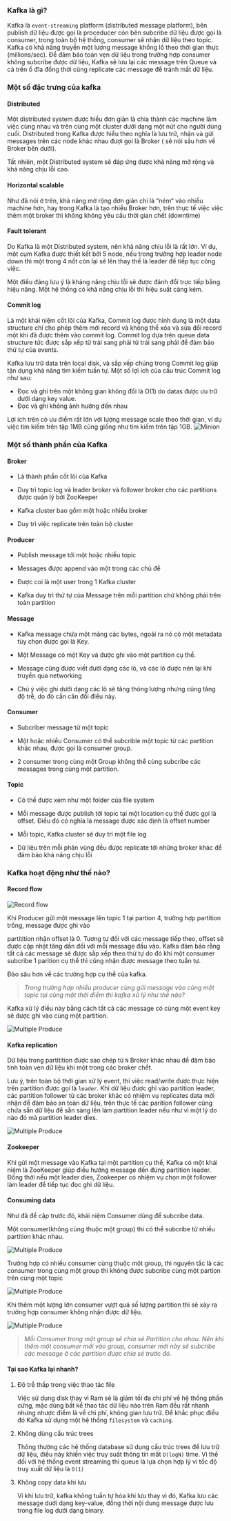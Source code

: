 [comment]: <> (Tổng hợp nhưng thứ tôi biết về Apache Kafka)
[Comment]: <> (event-streaming)
### Kafka là gì?
Kafka là `event-streaming` platform (distributed message platform),
bên publish dữ liệu được gọi là proceducer còn bên subcribe dữ liệu được gọi là consumer, trong toàn bộ hệ thống, 
consumer sẽ nhận dữ liệu theo topic. Kafka có khả năng truyền một lượng message khổng lồ theo thời gian thực (millions/sec).
Để đảm bảo toàn vẹn dữ liệu trong trường hợp consumer không subcribe được dữ liệu, Kafka sẽ lưu lại các message trên Queue 
và cả trên ổ đĩa đồng thời cũng replicate các message để tránh mất dữ liệu.

### Một số đặc trưng của kafka
#### Distributed
Một distributed system được hiểu đơn giản là chia thành các machine làm việc cùng nhau và trên cùng một cluster dưới dạng 
một nút cho người dùng cuối. Distributed trong Kafka được hiểu theo nghĩa là lưu trữ, nhận và gửi messages trên các node khác nhau đượi gọi là Broker 
( sẽ nói sâu hơn về Broker bên dưới).

Tất nhiên, một Distributed system sẽ đáp ứng được khả năng mở rộng và khả năng chịu lỗi cao.

#### Horizontal scalable
Như đã nói ở trên, khả năng mở rộng đơn giản chỉ là “ném“ vào nhiều machine hơn, hay trong Kafka là tạo nhiều Broker hơn,
trên thực tế việc việc thêm một broker thì không không yêu cầu thời gian chết (downtime)

#### Fault tolerant
Do Kafka là một Distributed system, nên khả năng chịu lỗi là rất lớn. Ví dụ, một cụm Kafka được thiết kết bởi 5 node, 
nếu trong trường hợp leader node down thì một trong 4 nốt còn lại sẽ lên thay thế là leader để tiếp tục công việc.

Một điều đáng lưu ý là khảng năng chịu lỗi sẽ được đánh đổi trực tiếp bằng hiệu năng. Một hệ thống có khả năng chịu lỗi 
thì hiệu suất càng kém.

#### Commit log
Là một khái niệm cốt lõi của Kafka, Commit log được hình dung là một data structure chỉ cho phép thêm mới record và không 
thể xóa và sửa đổi record một khi đã được thêm vào commit log. Commit log dựa trên queue data structure tức được sắp xếp 
từ trái sang phải từ trái sang phải để đảm bảo thứ tự của events.

Kafka lưu trữ data trên local disk, và sắp xếp chúng trong Commit log giúp tận dụng khả năng tìm kiếm tuần tự. Một số lợi 
ích của cấu trúc Commit log như sau:
- Đọc và ghi trên một không gian không đổi là O(1) do datas được ưu trữ dưới dạng key value.
- Đọc và ghi không ảnh hưởng đến nhau

Lợi ích trên có ưu điểm rất lớn với lượng message scale theo thời gian, ví dụ việc tìm kiếm trên tập 1MB cũng giống như 
tìm kiếm trên tập 1GB.
![Minion](../../../../../images/2020-01-21-kafka-achitech.png)

### Một số thành phần của Kafka
#### Broker
- Là thành phần cốt lõi của Kafka
+ Duy trì topic log và leader broker và follower broker cho các partitions được quản lý bởi ZooKeeper
* Kafka cluster bao gồm một hoặc nhiều broker
- Duy trì việc replicate trên toàn bộ cluster

#### Producer
- Publish message tới một hoặc nhiều topic
+ Messages được append vào một trong các chủ đề
* Được coi là một user trong 1 Kafka cluster
- Kafka duy trì thứ tự của Message trên mỗi partition chứ không phải trên toàn partition

#### Message
- Kafka message chứa một mảng các bytes, ngoài ra nó có một metadata tùy chọn được gọi là Key.
+ Một Message có một Key và được ghi vào một partition cụ thể.
* Message cũng được viết đưới dạng các lô, và các lô được nén lại khi truyền qua networking
- Chú ý việc ghi dưới dạng các lô sẽ tăng thông lượng nhưng cũng tăng độ trễ, do đó cần cân đối điều này.

#### Consumer
- Subcriber message từ một topic
* Một hoặc nhiều Consumer có thể subcrible một topic từ các partition khác nhau, được gọi là consumer group.
+ 2 consumer trong cùng một Group không thể cùng subcribe các messages trong cùng một partition.

#### Topic
- Có thể được xem như một folder của file system
+ Mỗi message được publish tới topic tại một location cụ thể được gọi là offset. Điều đó có nghĩa là message được xác định là offset number
* Mỗi topic, Kafka cluster sẽ duy trì một file log
- Dữ liệu trên mỗi phân vùng đều được replicate tời những broker khác để đảm bảo khả năng chịu lỗi

### Kafka hoạt động như thế nào?
#### Record flow

![Record flow](../../../../../images/2021-01-21-kafka-concept/record-flow.jpg)

Khi Producer  gửi một message lên topic 1 tại partion 4, trường hợp partition trống, message được ghi vào

partitition nhận offset là 0. Tương tự đối với các message tiếp theo, offset sẽ được cập nhật tăng dần đối với mỗi message đầu vào. Kafka đảm bảo rằng tất cả các message sẽ được sắp xếp theo thứ tự do đó khi một consumer subcribe 1 parition cụ thể thì cũng nhận được message theo tuần tự.

Đào sâu hơn về các trường hợp cụ thể của kafka.

> *Trong trường hợp nhiều producer cùng gửi message vào cùng một topic tại cùng một thời điểm thì kafka xử lý như thế nào?*

Kafka xử lý điều này bằng cách tất cả các message có cùng một event key sẽ được ghi vào cùng một partition.

![Multiple Produce](../../../../../images/2021-01-21-kafka-concept/multiple-producer.jpg)

#### Kafka replication

Dữ liệu trong partitition được sao chép từ `N` Broker khác nhau để đảm bảo tính toàn vẹn dữ liệu khi một trong các broker chết.

Lưu ý, trên toàn bộ thời gian xử lý event, thì việc read/write được thực hiện trên partition được gọi là `leader`. Khi dữ liệu được ghi vào partition leader, các partition follower từ các broker khác có nhiệm vụ  replicates data mới nhận để đảm bảo an toàn dữ liệu, trên thực tế các parition follower cũng chứa sẵn dữ liệu để sẵn sàng lên làm partition leader nếu như vì một lý do nào đó mà partition leader dies.

![Multiple Produce](../../../../../images/2021-01-21-kafka-concept/kafka-replication.jpg)

#### Zookeeper

Khi gửi một message vào Kafka tại một partition cụ thể, Kafka có một khái niệm là ZooKeeper giúp điều hướng message đến đúng partition leader. Đồng thời nếu một leader dies, Zookeeper có nhiệm vụ chọn một follower làm leader để tiếp tục đọc ghi dữ liệu.

#### Consuming data

Như đã đề cập trước đó, khái niệm Consumer dùng để subcribe data.

Một consumer(không cùng thuộc một group) thì có thể subcribe từ nhiều partition khác nhau.

![Multiple Produce](../../../../../images/2021-01-21-kafka-concept/consumer.jpg)

Trường hợp có nhiều consumer cùng thuộc một group, thì nguyên tắc là các consumer trong cùng một group thì không được subcribe cùng một partion trên cùng một topic

![Multiple Produce](../../../../../images/2021-01-21-kafka-concept/consumer-group.jpg)

Khi thêm một lượng lớn consumer vựợt quá số lượng partition thì sẽ xảy ra trường hợp consumer không nhận được dữ liệu.

![Multiple Produce](../../../../../images/2021-01-21-kafka-concept/consumer3.jpg)

> *Mỗi Consumer trong một group sẽ chia sẻ Partition cho nhau. Nên khi thêm một consumer mới vào group, consumer mới này sẽ subcribe các message ở các partition được chia sẻ trước đó.*

#### Tại sao Kafka lại nhanh?

1. Độ trễ thấp trong việc thao tác file 
   
    Việc sử dụng disk thay vì Ram sẽ là giảm tối đa chi phí về hệ thống phần cứng, mặc dùng bất kể thao tác dữ liệu nào trên Ram đều rất nhanh nhưng nhược điểm là về chi phí, không gian lưu trữ. Để khắc phục điều đó Kafka sử dụng một hệ thống `filesystem` và `caching`.

2. Không dùng cấu trúc trees

    Thông thường các hệ thống database sử dụng cấu trúc trees để lưu trữ dữ liệu, điều này khiến việc truy suất thông tin mất `O(logN)` time. Vì thế đối với hệ thống event streaming thì queue là lựa chọn hợp lý vì tốc độ truy xuất dữ liệu là `O(1)`

3. Không copy data khi lưu

    Vì khi lưu trữ, kafka không tuần tự hóa khi lưu thay vì đó, Kafka lưu các message dưới dạng key-value, đồng thời nội dung message được lưu trong file log dưới dạng binary.
   
